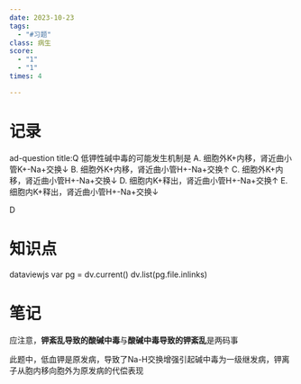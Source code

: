 ```yaml
---
date: 2023-10-23
tags:
  - "#习题"
class: 病生
score:
  - "1"
  - "1"
times: 4

---
```



记录
==
ad-question
title:Q
低钾性碱中毒的可能发生机制是
A. 细胞外K+内移，肾近曲小管K+-Na+交换↓
B. 细胞外K+内移，肾近曲小管H+-Na+交换↑
C. 细胞外K+内移，肾近曲小管H+-Na+交换↓
D. 细胞内K+释出，肾近曲小管H+-Na+交换↑
E. 细胞内K+释出，肾近曲小管H+-Na+交换↓



D


知识点
==
dataviewjs
var pg = dv.current()
dv.list(pg.file.inlinks)


笔记
==
应注意，**钾紊乱导致的酸碱中毒**与**酸碱中毒导致的钾紊乱**是两码事

此题中，低血钾是原发病，导致了Na-H交换增强引起碱中毒为一级继发病，钾离子从胞内移向胞外为原发病的代偿表现